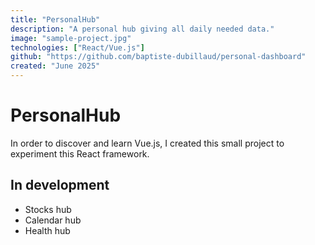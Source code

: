 ```yaml
---
title: "PersonalHub"
description: "A personal hub giving all daily needed data."
image: "sample-project.jpg"
technologies: ["React/Vue.js"]
github: "https://github.com/baptiste-dubillaud/personal-dashboard"
created: "June 2025"
---
```


# PersonalHub

In order to discover and learn Vue.js, I created this small project to experiment this React framework.

## In development

- Stocks hub
- Calendar hub
- Health hub
